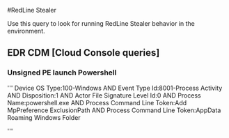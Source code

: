 #RedLine Stealer

Use this query to look for running RedLine Stealer behavior in the environment.

## EDR CDM [Cloud Console queries]

### Unsigned PE launch Powershell

'''
Device OS Type:100-Windows AND Event Type Id:8001-Process Activity AND Disposition:1 AND Actor File Signature Level Id:0 AND Process Name:powershell.exe AND Process Command Line Token:Add MpPreference ExclusionPath AND Process Command Line Token:AppData Roaming Windows Folder

'''
